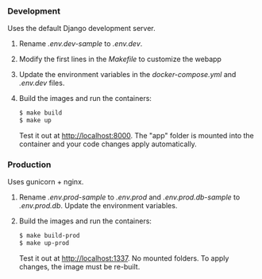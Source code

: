 ### Development

Uses the default Django development server.

1. Rename *.env.dev-sample* to *.env.dev*.
1. Modify the first lines in the _Makefile_ to customize the webapp
1. Update the environment variables in the *docker-compose.yml* and *.env.dev* files.
1. Build the images and run the containers:

    ```sh
    $ make build
    $ make up
    ```

    Test it out at [http://localhost:8000](http://localhost:8000). The "app" folder is mounted into the container and your code changes apply automatically.

### Production

Uses gunicorn + nginx.

1. Rename *.env.prod-sample* to *.env.prod* and *.env.prod.db-sample* to *.env.prod.db*. Update the environment variables.
1. Build the images and run the containers:

    ```sh
    $ make build-prod
    $ make up-prod
    ```

    Test it out at [http://localhost:1337](http://localhost:1337). No mounted folders. To apply changes, the image must be re-built.

